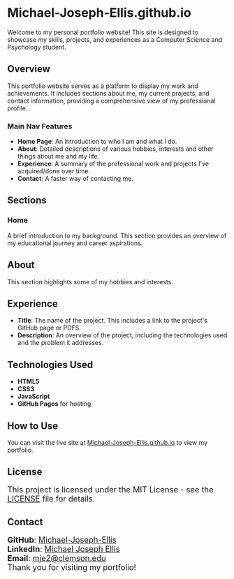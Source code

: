 # Michael-Joseph-Ellis.github.io

Welcome to my personal portfolio website! This site is designed to showcase my skills, projects, and experiences as a Computer Science and Psychology student.

## Overview

This portfolio website serves as a platform to display my work and achievements. It includes sections about me, my current projects, and contact information, providing a comprehensive view of my professional profile.

### Main Nav Features

- **Home Page**: An introduction to who I am and what I do.
- **About**: Detailed descriptions of various hobbies, interests and other things about me and my life.
- **Experience**: A summary of the professional work and projects I've acquired/done over time.
- **Contact**: A faster way of contacting me.

## Sections

### Home

A brief introduction to my background. This section provides an overview of my educational journey and career aspirations.

<h2>About</h2>

This section highlights some of my hobbies and interests.

<h2>Experience</h2>

- **Title**: The name of the project. This includes a link to the project's GitHub page or PDFS. 
- **Description**: An overview of the project, including the technologies used and the problem it addresses.

## Technologies Used

- **HTML5**
- **CSS3**
- **JavaScript**
- **GitHub Pages** for hosting

## How to Use

You can visit the live site at [Michael-Joseph-Ellis.github.io](https://Michael-Joseph-Ellis.github.io) to view my portfolio.

## License

<p style="font-size:18px;">
This project is licensed under the MIT License - see the <a href="LICENSE">LICENSE</a> file for details.
</p>

## Contact

<p style="font-size:18px;">
<b>GitHub</b>: <a href="https://github.com/Michael-Joseph-Ellis">Michael-Joseph-Ellis</a><br>
<b>LinkedIn</b>: <a href="https://www.linkedin.com/in/michael-joseph-ellis-56b47130a/">Michael Joseph Ellis</a><br>
<b>Email</b>: <a href="mailto:mje2@clemson.edu">mje2@clemson.edu</a><br>
Thank you for visiting my portfolio!
</p>
